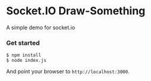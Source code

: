 # Socket.IO Draw-Something

A simple demo for socket.io

### Get started

```
$ npm install
$ node index.js
```

And point your browser to `http://localhost:3000`.

